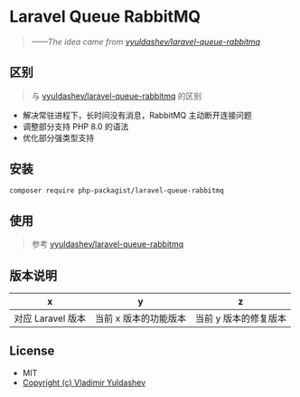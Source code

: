 # Laravel Queue RabbitMQ

> _——The idea came from [vyuldashev/laravel-queue-rabbitmq](https://github.com/vyuldashev/laravel-queue-rabbitmq)_

## 区别

> 与 [vyuldashev/laravel-queue-rabbitmq](https://github.com/vyuldashev/laravel-queue-rabbitmq) 的区别

- 解决常驻进程下，长时间没有消息，RabbitMQ 主动断开连接问题
- 调整部分支持 PHP 8.0 的语法
- 优化部分强类型支持

## 安装

```bash
composer require php-packagist/laravel-queue-rabbitmq
```

## 使用

> 参考 [vyuldashev/laravel-queue-rabbitmq](https://github.com/vyuldashev/laravel-queue-rabbitmq)

## 版本说明

| x             | y            | z            |
|---------------|--------------|--------------|
| 对应 Laravel 版本 | 当前 x 版本的功能版本 | 当前 y 版本的修复版本 |

## License

- MIT
- [Copyright (c) Vladimir Yuldashev](https://github.com/vyuldashev/laravel-queue-rabbitmq/blob/master/LICENSE.md)